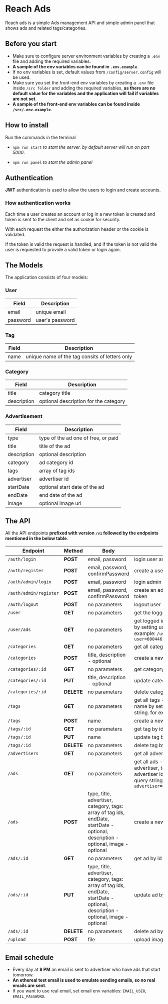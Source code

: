 # Reach Ads

Reach ads is a simple Ads management API and simple admin panel that shows ads and related tags/categories.

## Before you start

- Make sure to configure server environment variables by creating a `.env` file and adding the required variables.
- **A sample of the env variables can be found in `.env.example`**.
- If no env variables is set, default values from `/config/server.config` will be used.
- Make sure you set the front-end env variables by creating a `.env` file inside `/src folder` and adding the required variables, **as there are no default value for the variables and the application will fail if variables are not set**.
- **A sample of the front-end env variables can be found inside `/src/.env.example`**.

## How to install

Run the commands in the terminal

- `npm run start` _to start the server. by default server will run on port 5000_.

- `npm run panel` _to start the admin panel_

## Authentication

**JWT** authentication is used to allow the users to login and create accounts.

### How authentication works

Each time a user creates an account or log in a new token is created and token is sent to the client and set as cookie for security.

With each request the either the authorization header or the cookie is validated.

If the token is valid the request is handled, and if the token is not valid the user is requested to provide a valid token or login again.

## The Models

The application consists of four models:

### User

| Field    | Description     |
| -------- | --------------- |
| email    | unique email    |
| password | user's password |

### Tag

| Field | Description                                    |
| ----- | ---------------------------------------------- |
| name  | unique name of the tag consits of letters only |

### Category

| Field       | Description                           |
| ----------- | ------------------------------------- |
| title       | category title                        |
| description | optional description for the category |

### Advertisement

| Field       | Description                         |
| ----------- | ----------------------------------- |
| type        | type of the ad one of free, or paid |
| title       | title of the ad                     |
| description | optional description                |
| category    | ad category id                      |
| tags        | array of tag ids                    |
| advertiser  | advertiser id                       |
| startDate   | optional start date of the ad       |
| endDate     | end date of the ad                  |
| image       | optional image url                  |

## The API

All the API endpoints **prefixed with version `/v1` followed by the endpoints mentioned in the below table**.

| Endpoint               | Method     | Body                                                                                                                               | Description                                                                                                                                                                                   |
| ---------------------- | ---------- | ---------------------------------------------------------------------------------------------------------------------------------- | --------------------------------------------------------------------------------------------------------------------------------------------------------------------------------------------- |
| `/auth/login`          | **POST**   | email, password                                                                                                                    | login user and send token                                                                                                                                                                     |
| `/auth/register`       | **POST**   | email, password, confirmPassword                                                                                                   | create a user account and send token                                                                                                                                                          |
| `/auth/admin/login`    | **POST**   | email, password                                                                                                                    | login admin and send token                                                                                                                                                                    |
| `/auth/admin/register` | **POST**   | email, password, confirmPassword                                                                                                   | create an admin account and send token                                                                                                                                                        |
| `/auth/logout`         | **POST**   | no parameters                                                                                                                      | logout user                                                                                                                                                                                   |
| `/user`                | **GET**    | no parameters                                                                                                                      | get the logged in user information                                                                                                                                                            |
| `/user/ads`            | **GET**    | no parameters                                                                                                                      | get logged in user ads or get user ads by setting user id as query string for example: `/user/ads?user=600446395478b70220bf82f7`                                                              |
| `/categories`          | **GET**    | no parameters                                                                                                                      | get all categories                                                                                                                                                                            |
| `/categories`          | **POST**   | title, description - optional                                                                                                      | create a new category                                                                                                                                                                         |
| `/categories/:id`      | **GET**    | no parameters                                                                                                                      | get category by id                                                                                                                                                                            |
| `/categories/:id`      | **PUT**    | title, description - optional                                                                                                      | update category by id                                                                                                                                                                         |
| `/categories/:id`      | **DELETE** | no parameters                                                                                                                      | delete category by id                                                                                                                                                                         |
| `/tags`                | **GET**    | no parameters                                                                                                                      | get all tags - ability to filter tags by name by setting name as query string. for example: `/tags?name=new`                                                                                  |
| `/tags`                | **POST**   | name                                                                                                                               | create a new tag                                                                                                                                                                              |
| `/tags/:id`            | **GET**    | no parameters                                                                                                                      | get tag by id                                                                                                                                                                                 |
| `/tags/:id`            | **PUT**    | name                                                                                                                               | update tag by id                                                                                                                                                                              |
| `/tags/:id`            | **DELETE** | no parameters                                                                                                                      | delete tag by id                                                                                                                                                                              |
| `/advertisers`         | **GET**    | no parameters                                                                                                                      | get all advertisers                                                                                                                                                                           |
| `/ads`                 | **GET**    | no parameters                                                                                                                      | get all ads - ability to filter ads by advertiser, tag, or category by setting advertiser id, tag id, or category id as query string. for example: `/ads?advertiser=600446395478b70220bf82f7` |
| `/ads`                 | **POST**   | type, title, advertiser, category, tags: array of tag ids, endDate, startDate - optional, description - optional, image - optional | create a new ad                                                                                                                                                                               |
| `/ads/:id`             | **GET**    | no parameters                                                                                                                      | get ad by id                                                                                                                                                                                  |
| `/ads/:id`             | **PUT**    | type, title, advertiser, category, tags: array of tag ids, endDate, startDate - optional, description - optional, image - optional | update ad by id                                                                                                                                                                               |
| `/ads/:id`             | **DELETE** | no parameters                                                                                                                      | delete ad by id                                                                                                                                                                               |
| `/upload`              | **POST**   | file                                                                                                                               | upload image using form data                                                                                                                                                                  |

## Email schedule

- Every day at **8 PM** an email is sent to advertiser who have ads that start tomorrow.
- **An ethereal test email is used to emulate sending emails, so no real emails are sent**.
- If you want to use real email, set email env variables: `EMAIL_USER`, `EMAIL_PASSWORD`.
